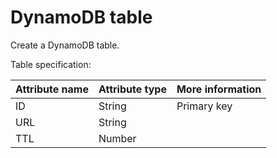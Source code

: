 # DynamoDB table

Create a DynamoDB table.

Table specification:

| Attribute name | Attribute type | More information |
| -------------- | -------------- | ---------------- |
| ID             | String         | Primary key      |
| URL            | String         |                  |
| TTL            | Number         |                  |
